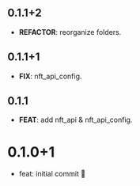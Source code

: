 ## 0.1.1+2

 - **REFACTOR**: reorganize folders.

## 0.1.1+1

 - **FIX**: nft_api_config.

## 0.1.1

 - **FEAT**: add nft_api & nft_api_config.

# 0.1.0+1

- feat: initial commit 🎉
